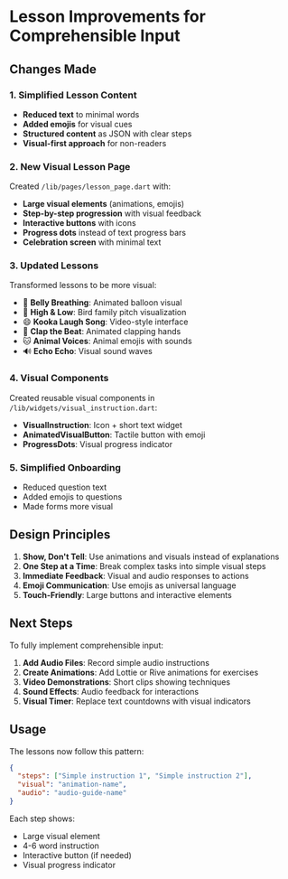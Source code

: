 # Lesson Improvements for Comprehensible Input

## Changes Made

### 1. Simplified Lesson Content
- **Reduced text** to minimal words
- **Added emojis** for visual cues
- **Structured content** as JSON with clear steps
- **Visual-first approach** for non-readers

### 2. New Visual Lesson Page
Created `/lib/pages/lesson_page.dart` with:
- **Large visual elements** (animations, emojis)
- **Step-by-step progression** with visual feedback
- **Interactive buttons** with icons
- **Progress dots** instead of text progress bars
- **Celebration screen** with minimal text

### 3. Updated Lessons
Transformed lessons to be more visual:
- 🎈 **Belly Breathing**: Animated balloon visual
- 🎵 **High & Low**: Bird family pitch visualization
- 😄 **Kooka Laugh Song**: Video-style interface
- 👏 **Clap the Beat**: Animated clapping hands
- 🐱 **Animal Voices**: Animal emojis with sounds
- 🔊 **Echo Echo**: Visual sound waves

### 4. Visual Components
Created reusable visual components in `/lib/widgets/visual_instruction.dart`:
- **VisualInstruction**: Icon + short text widget
- **AnimatedVisualButton**: Tactile button with emoji
- **ProgressDots**: Visual progress indicator

### 5. Simplified Onboarding
- Reduced question text
- Added emojis to questions
- Made forms more visual

## Design Principles

1. **Show, Don't Tell**: Use animations and visuals instead of explanations
2. **One Step at a Time**: Break complex tasks into simple visual steps
3. **Immediate Feedback**: Visual and audio responses to actions
4. **Emoji Communication**: Use emojis as universal language
5. **Touch-Friendly**: Large buttons and interactive elements

## Next Steps

To fully implement comprehensible input:

1. **Add Audio Files**: Record simple audio instructions
2. **Create Animations**: Add Lottie or Rive animations for exercises
3. **Video Demonstrations**: Short clips showing techniques
4. **Sound Effects**: Audio feedback for interactions
5. **Visual Timer**: Replace text countdowns with visual indicators

## Usage

The lessons now follow this pattern:
```json
{
  "steps": ["Simple instruction 1", "Simple instruction 2"],
  "visual": "animation-name",
  "audio": "audio-guide-name"
}
```

Each step shows:
- Large visual element
- 4-6 word instruction
- Interactive button (if needed)
- Visual progress indicator